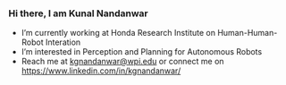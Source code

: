 ### Hi there, I am Kunal Nandanwar

- I’m currently working at Honda Research Institute on Human-Human-Robot Interation
- I’m interested in Perception and Planning for Autonomous Robots
- Reach me at kgnandanwar@wpi.edu or connect me on https://www.linkedin.com/in/kgnandanwar/
